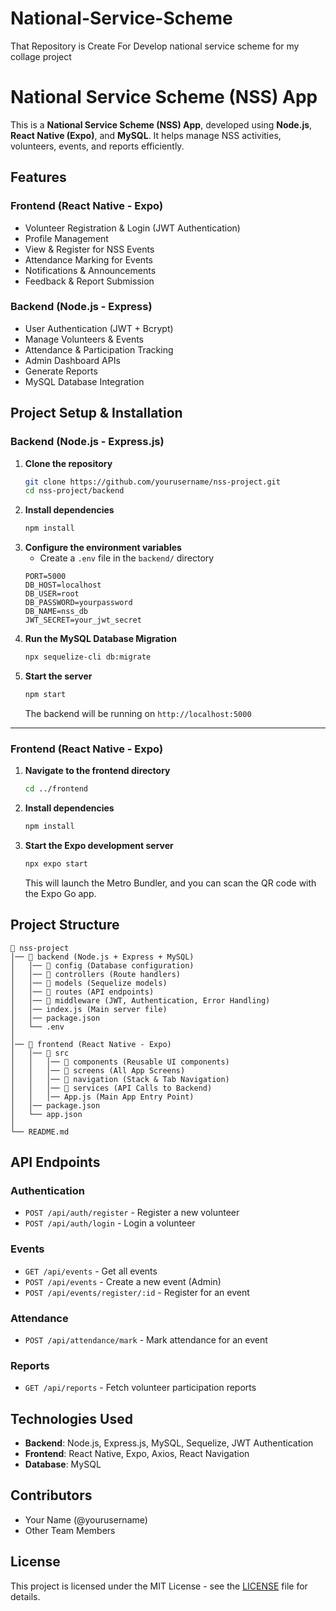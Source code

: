 # National-Service-Scheme
That Repository is Create For Develop national service scheme for my collage project  

# National Service Scheme (NSS) App

This is a **National Service Scheme (NSS) App**, developed using **Node.js**, **React Native (Expo)**, and **MySQL**. It helps manage NSS activities, volunteers, events, and reports efficiently.

## Features

### **Frontend (React Native - Expo)**
- Volunteer Registration & Login (JWT Authentication)
- Profile Management
- View & Register for NSS Events
- Attendance Marking for Events
- Notifications & Announcements
- Feedback & Report Submission

### **Backend (Node.js - Express)**
- User Authentication (JWT + Bcrypt)
- Manage Volunteers & Events
- Attendance & Participation Tracking
- Admin Dashboard APIs
- Generate Reports
- MySQL Database Integration

## **Project Setup & Installation**

### **Backend (Node.js - Express.js)**

1. **Clone the repository**
   ```sh
   git clone https://github.com/yourusername/nss-project.git
   cd nss-project/backend
   ```
2. **Install dependencies**
   ```sh
   npm install
   ```
3. **Configure the environment variables**
   - Create a `.env` file in the `backend/` directory
   ```
   PORT=5000
   DB_HOST=localhost
   DB_USER=root
   DB_PASSWORD=yourpassword
   DB_NAME=nss_db
   JWT_SECRET=your_jwt_secret
   ```
4. **Run the MySQL Database Migration**
   ```sh
   npx sequelize-cli db:migrate
   ```
5. **Start the server**
   ```sh
   npm start
   ```
   The backend will be running on `http://localhost:5000`

---

### **Frontend (React Native - Expo)**

1. **Navigate to the frontend directory**
   ```sh
   cd ../frontend
   ```
2. **Install dependencies**
   ```sh
   npm install
   ```
3. **Start the Expo development server**
   ```sh
   npx expo start
   ```
   This will launch the Metro Bundler, and you can scan the QR code with the Expo Go app.

## **Project Structure**

```
📂 nss-project
│── 📂 backend (Node.js + Express + MySQL)
│   │── 📂 config (Database configuration)
│   │── 📂 controllers (Route handlers)
│   │── 📂 models (Sequelize models)
│   │── 📂 routes (API endpoints)
│   │── 📂 middleware (JWT, Authentication, Error Handling)
│   │── index.js (Main server file)
│   │── package.json
│   └── .env
│
│── 📂 frontend (React Native - Expo)
│   │── 📂 src
│   │   │── 📂 components (Reusable UI components)
│   │   │── 📂 screens (All App Screens)
│   │   │── 📂 navigation (Stack & Tab Navigation)
│   │   │── 📂 services (API Calls to Backend)
│   │   │── App.js (Main App Entry Point)
│   │── package.json
│   └── app.json
│
└── README.md
```

## **API Endpoints**

### **Authentication**
- `POST /api/auth/register` - Register a new volunteer
- `POST /api/auth/login` - Login a volunteer

### **Events**
- `GET /api/events` - Get all events
- `POST /api/events` - Create a new event (Admin)
- `POST /api/events/register/:id` - Register for an event

### **Attendance**
- `POST /api/attendance/mark` - Mark attendance for an event

### **Reports**
- `GET /api/reports` - Fetch volunteer participation reports

## **Technologies Used**

- **Backend**: Node.js, Express.js, MySQL, Sequelize, JWT Authentication
- **Frontend**: React Native, Expo, Axios, React Navigation
- **Database**: MySQL

## **Contributors**
- Your Name (@yourusername)
- Other Team Members

## **License**
This project is licensed under the MIT License - see the [LICENSE](LICENSE) file for details.
